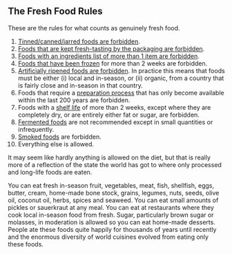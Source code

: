 <a name="fresh_rules"></a>
## The Fresh Food Rules

These are the rules for what counts as genuinely fresh food.

1. [Tinned/canned/jarred foods are forbidden][tinned].
1. [Foods that are kept fresh-tasting by the packaging are forbidden][packaging].
1. [Foods with an ingredients list of more than 1 item are forbidden][ingredients].
1. [Foods that have been frozen][frozen] for more than 2 weeks are forbidden.
1. [Artificially ripened foods are forbidden][ripened]. In practice this means that foods must be either (i) local and in-season, or (ii) organic, from a country that is fairly close and in-season in that country.
1. Foods that require a [preparation process][preparation] that has only become available within the last 200 years are forbidden.
1. Foods with a [shelf life][shelf_life] of more than 2 weeks, except where they are completely dry, or are entirely either fat or sugar, are forbidden.
1. [Fermented foods][fermented] are not recommended except in small quantities or infrequently. 
1. [Smoked foods][smoked] are forbidden.
1. Everything else is allowed.

It may seem like hardly anything is allowed on the diet, but that is really more of a reflection of the state the world has got to where only processed and long-life foods are eaten.

You can eat fresh in-season fruit, vegetables, meat, fish, shellfish, eggs, butter, cream, home-made bone stock, grains, legumes, nuts, seeds, olive oil, coconut oil, herbs, spices and seaweed. You can eat small amounts of pickles or sauerkraut at any meal. You can eat at restaurants where they cook local in-season food from fresh. Sugar, particularly brown sugar or molasses, in moderation is allowed so you can eat home-made desserts. People ate these foods quite happily for thousands of years until recently and the enormous diversity of world cuisines evolved from eating only these foods.


[tinned]: #tinned
[packaging]: #packaging
[ingredients]: #ingredients
[frozen]: #frozen
[ripened]: #ripened
[preparation]: #preparation
[shelf_life]: #shelf_life
[fermented]: #fermented
[smoked]: #smoked
